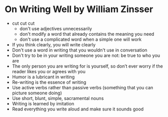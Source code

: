 
# On Writing Well by William Zinsser

* cut cut cut
    * don't use adjectives unnecessarily
    * don't modify a word that already contains the meaning you need
    * don't use a complicated word when a simple one will work
* If you think clearly, you will write clearly
* Don't use a word in writing that you wouldn't use in conversation
* Don't try to be in your writing someone you are not: be true to who you are
* The only person you are writing for is yourself, so don’t ever worry if the reader likes you or agrees with you
* Humor is a lubricant in writing
* Re-writing is the essence of writing 
* Use active verbs rather than passive verbs (something that you can picture someone doing) 
* Use short, blunt, simple, sacramental nouns 
* Writing is learned by imitation 
* Read everything you write aloud and make sure it sounds good 




